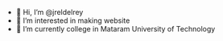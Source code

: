 - 👋 Hi, I’m @jreldelrey
- 👀 I’m interested in making website
- 🌱 I’m currently college in Mataram University of Technology

